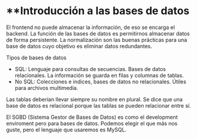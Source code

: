 # **Introducción a las bases de datos

El frontend no puede almacenar la información, de eso se encarga el backend. La función de las bases de datos es permitirnos almacenar datos de forma persistente. La normalización son las buenas prácticas para una base de datos cuyo objetivo es eliminar datos redundantes.

Tipos de bases de datos
- SQL: Lenguaje para consultas de secuencias. Bases de datos relacionales. La información se guarda en filas y columnas de tablas. 
- No SQL: Colecciones e indices, bases de datos no relacionales. Útiles para archivos multimedia.

Las tablas deberían llevar siempre su nombre en plural. Se dice que una base de datos es relacional porque las tablas se pueden relacionar entre sí. 

El SGBD (Sistema Gestor de Bases de Datos) es como el development enviroment pero para bases de datos. Podemos elegir el que más nos guste, pero el lenguaje que usaremos es MySQL.